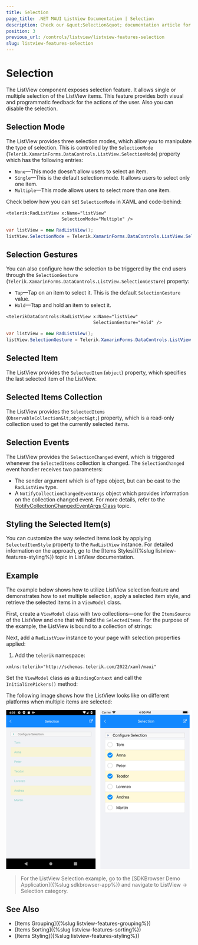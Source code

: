 ```yaml
---
title: Selection
page_title: .NET MAUI ListView Documentation | Selection
description: Check our &quot;Selection&quot; documentation article for Telerik ListView for .NET MAUI.
position: 3
previous_url: /controls/listview/listview-features-selection
slug: listview-features-selection
---
```


# Selection

The ListView component exposes selection feature. It allows single or multiple selection of the ListView items. This feature provides both visual and programmatic feedback for the actions of the user. Also you can disable the selection.

## Selection Mode

The ListView provides three selection modes, which allow you to manipulate the type of selection. This is controlled by the `SelectionMode` (`Telerik.XamarinForms.DataControls.ListView.SelectionMode`) property which has the following entries:

- `None`&mdash;This mode doesn't allow users to select an item.
- `Single`&mdash;This is the default selection mode. It allows users to select only one item.
- `Multiple`&mdash;This mode allows users to select more than one item.

Check below how you can set `SelectionMode` in XAML and code-behind:

```XAML
<telerik:RadListView x:Name="listView"
					 SelectionMode="Multiple" />
```
```C#
var listView = new RadListView();
listView.SelectionMode = Telerik.XamarinForms.DataControls.ListView.SelectionMode.Multiple;
```

## Selection Gestures

You can also configure how the selection to be triggered by the end users through the `SelectionGesture` (`Telerik.XamarinForms.DataControls.ListView.SelectionGesture`) property:

- `Tap`&mdash;Tap on an item to select it. This is the default `SelectionGesture` value.
- `Hold`&mdash;Ttap and hold an item to select it.

```XAML
<telerikDataControls:RadListView x:Name="listView"
                                 SelectionGesture="Hold" />
```
```C#
var listView = new RadListView();
listView.SelectionGesture = Telerik.XamarinForms.DataControls.ListView.SelectionGesture.Hold;
```

## Selected Item

The ListView provides the `SelectedItem` (`object`) property, which specifies the last selected item of the ListView.

## Selected Items Collection

The ListView provides the `SelectedItems` (`ObservableCollection&lt;object&gt;`) property, which is a read-only collection used to get the currently selected items.

## Selection Events

The ListView provides the `SelectionChanged` event, which is triggered whenever the `SelectedItems` collection is changed. The `SelectionChanged` event handler receives two parameters:

* The sender argument which is of type object, but can be cast to the `RadListView` type.
* A `NotifyCollectionChangedEventArgs` object which provides information on the collection changed event. For more details, refer to the [NotifyCollectionChangedEventArgs Class](https://docs.microsoft.com/en-us/dotnet/api/system.collections.specialized.notifycollectionchangedeventargs) topic.

## Styling the Selected Item(s)

You can customize the way selected items look by applying `SelectedItemStyle` property to the `RadListView` instance. For detailed information on the approach, go to the [Items Styles]({%slug listview-features-styling%}) topic in ListView documentation.

## Example

The example below shows how to utilize ListView selection feature and demonstrates how to set multiple selection, apply a selected item style, and retrieve the selected items in a `ViewModel` class.

First, create a `ViewModel` class with two collections&mdash;one for the `ItemsSource` of the ListView and one that will hold the `SelectedItems`. For the purpose of the example, the ListView is bound to a collection of strings:

<snippet id='listview-features-selection-viewmodel' />

Next, add a `RadListView` instance to your page with selection properties applied:

<snippet id='listview-features-selection-xaml' />

1. Add the `telerik` namespace:

```XAML
xmlns:telerik="http://schemas.telerik.com/2022/xaml/maui"                           
```

Set the `ViewModel` class as a `BindingContext` and call the `InitializePickers()` method:

<snippet id='listview-features-selection-setvm' />

The following image shows how the ListView looks like on different platforms when multiple items are selected:

![MultipleSelection](images/listview-features-selection-multiple.png "Multiple Selection")

> For the ListView Selection example, go to the [SDKBrowser Demo Application]({%slug sdkbrowser-app%}) and navigate to ListView  -> Selection category.

## See Also

- [Items Grouping]({%slug listview-features-grouping%})
- [Items Sorting]({%slug listview-features-sorting%})
- [Items Styling]({%slug listview-features-styling%})
